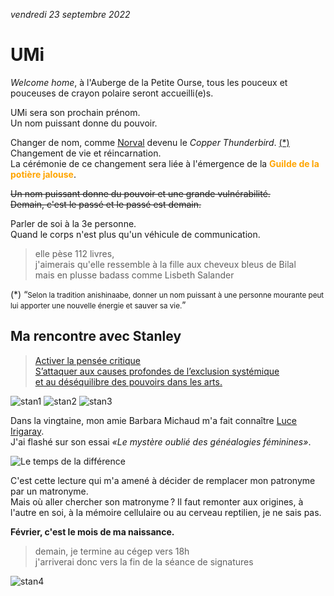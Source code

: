 <link rel="stylesheet" href="css/style.css">

*vendredi 23 septembre 2022*  

# UMi
_Welcome home_, à l'Auberge de la Petite Ourse, tous les pouceux et pouceuses de crayon polaire seront accueilli(e)s. 

UMi sera son prochain prénom.  
Un nom puissant donne du pouvoir.

Changer de nom, comme [Norval](https://www.invaluable.com/artist/morisseau-norval-d313z56a5l/sold-at-auction-prices/) devenu le _Copper Thunderbird_. <a href="noteWikipedia">(*)</a>    
Changement de vie et réincarnation.  
La cérémonie de ce changement sera liée à l'émergence de la <strong style="color:orange">Guilde de la potière jalouse</strong>.

~~Un nom puissant donne du pouvoir et une grande vulnérabilité.    
Demain, c'est le passé et le passé est demain.~~   
  
Parler de soi à la 3e personne.    
Quand le corps n'est plus qu'un véhicule de communication.      
> elle pèse 112 livres,   
j'aimerais qu'elle ressemble à la fille aux cheveux bleus de Bilal      
mais en plusse badass comme Lisbeth Salander     


(*) <q id="noteWikipedia"><small data-source="Wikipedia">Selon la tradition anishinaabe, donner un nom puissant à une personne mourante peut lui apporter une nouvelle énergie et sauver sa vie.</small></q>

## Ma rencontre avec Stanley 
  
> [Activer la pensée critique    
S’attaquer aux causes profondes de l’exclusion systémique   
et au déséquilibre des pouvoirs dans les arts.](https://www.fevrierstanley.com/)

![stan1](media/meeting-stanley.png) ![stan2](media/chatting-with-stanley.png) ![stan3](media/confidences.png)

Dans la vingtaine, mon amie Barbara Michaud m'a fait connaître [Luce Irigaray](https://fr.wikipedia.org/wiki/Luce_Irigaray).  
J'ai flashé sur son essai *«Le mystère oublié des généalogies féminines»*. 
  
![Le temps de la différence](media/le-temps-de-la-difference.jpeg)  
  
C'est cette lecture qui m'a amené à décider de remplacer mon patronyme par un matronyme.  
Mais où aller chercher son matronyme ? Il faut remonter aux origines, à l'autre en soi, à la mémoire cellulaire ou au cerveau reptilien, je ne sais pas.    
  
__Février, c'est le mois de ma naissance.__    
  
> demain, je termine au cégep vers 18h  
j'arriverai donc vers la fin de la séance de signatures  
  
  
![stan4](media/planning-real-meeting.png)